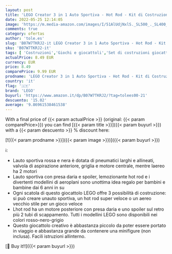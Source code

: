 ```yaml
---
layout: post
title: 'LEGO Creator 3 in 1 Auto Sportiva - Hot Rod - Kit di Costruzione Aereo  Giocattoli per Bambini e Bambine  31100'
date: 2022-05-25 12:14:05
image: 'https://m.media-amazon.com/images/I/51AlUdjNxlS._SL500_._SL400_.jpg'
comments: true
category: ofertas
author: 'tole.es'
slug: 'B07W7TKRJ2-it LEGO Creator 3 in 1 Auto Sportiva - Hot Rod - Kit di...'
sku: 'B07W7TKRJ2-it'
tags: [ 'Costruzioni','Giochi e giocattoli','Set di costruzioni giocattolo','lego','🇮🇹', ]
actualPrice: 8.49 EUR
currency: EUR
price: 8.49
comparePrice: 9.99 EUR
prodname: 'LEGO Creator 3 in 1 Auto Sportiva - Hot Rod - Kit di Costruzione Aereo  Giocattoli per Bambini e Bambine  31100'
country: 'it'
flag: '🇮🇹'
brand: 'LEGO'
buyurl: 'https://www.amazon.it/dp/B07W7TKRJ2/?tag=tolees00-21'
descuento: '15.02'
average: '9.86961538461538'
---
```


With a final price of {{< param actualPrice >}} (original: {{< param comparePrice>}}) you can find [{{< param title >}}]({{< param buyurl >}}) with a  {{< param descuento >}} % discount here:

[![{{< param prodname >}}]({{< param image >}})]({{< param buyurl >}})

ℹ️:

- Lauto sportiva rossa e nera è dotata di pneumatici larghi e allineati, valvola di aspirazione anteriore, griglia e motore centrale, mentre laereo ha 2 motori
- Lauto sportiva con presa daria e spoiler, lemozionante hot rod e i divertenti modellini di aeroplani sono unottima idea regalo per bambini e bambine dai 6 anni in su
- Ogni scatola di questo giocattolo LEGO offre 3 possibilità di costruzione: si può creare unauto sportiva, un hot rod super veloce o un aereo vecchio stile per un gioco veloce
- Lhot rod ha un motore posteriore con presa daria e uno spoiler sul retro più 2 tubi di scappamento. Tutti i modellini LEGO sono disponibili nei colori rosso-nero-grigio
- Questo giocattolo creativo è abbastanza piccolo da poter essere portato in viaggio e abbastanza grande da contenere una minifigure (non inclusa). Facili istruzioni allinterno.

[🛒 Buy it!!]({{< param buyurl >}})
